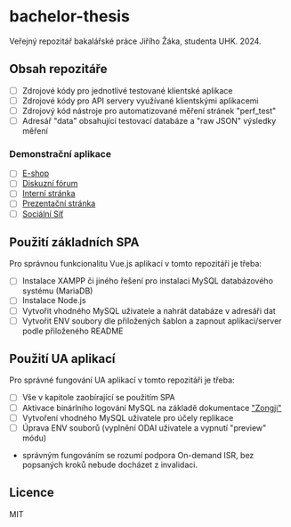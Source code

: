 # bachelor-thesis

Veřejný repozitář bakalářské práce Jiřího Žáka, studenta UHK. 2024.

## Obsah repozitáře

- [ ] Zdrojové kódy pro jednotlivé testované klientské aplikace
- [ ] Zdrojové kódy pro API servery využívané klientskými aplikacemi
- [ ] Zdrojový kód nástroje pro automatizované měření stránek "perf_test"
- [ ] Adresář "data" obsahující testovací databáze a "raw JSON" výsledky měření

### Demonstrační aplikace

- [ ] [E-shop](https://b0.gs-empire.com/)
- [ ] [Diskuzní fórum](https://b1.gs-empire.com/)
- [ ] [Interní stránka](https://b2.gs-empire.com/)
- [ ] [Prezentační stránka](https://b3.gs-empire.com/)
- [ ] [Sociální Síť](https://b4.gs-empire.com/)

## Použití základních SPA

Pro správnou funkcionalitu Vue.js aplikací v tomto repozitáři je třeba:

- [ ] Instalace XAMPP či jiného řešení pro instalaci MySQL databázového systému (MariaDB)
- [ ] Instalace Node.js
- [ ] Vytvořit vhodného MySQL uživatele a nahrát databáze v adresáři dat
- [ ] Vytvořit ENV soubory dle přiložených šablon a zapnout aplikaci/server podle přiloženého README

## Použití UA aplikací

Pro správné fungování UA aplikací v tomto repozitáři je třeba:

- [ ] Vše v kapitole zaobírající se použitím SPA
- [ ] Aktivace binárlního logování MySQL na základě dokumentace ["Zongji"](https://www.npmjs.com/package/zongji)
- [ ] Vytvoření vhodného MySQL uživatele pro účely replikace
- [ ] Úprava ENV souborů (vyplnění ODAI uživatele a vypnutí "preview" módu)

* správným fungováním se rozumí podpora On-demand ISR, bez popsaných kroků nebude docházet z invalidaci.

## Licence

MIT
